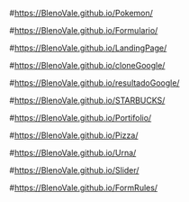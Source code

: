 #https://BlenoVale.github.io/Pokemon/

#https://BlenoVale.github.io/Formulario/

#https://BlenoVale.github.io/LandingPage/

#https://BlenoVale.github.io/cloneGoogle/

#https://BlenoVale.github.io/resultadoGoogle/

#https://BlenoVale.github.io/STARBUCKS/

#https://BlenoVale.github.io/Portifolio/

#https://BlenoVale.github.io/Pizza/

#https://BlenoVale.github.io/Urna/

#https://BlenoVale.github.io/Slider/

#https://BlenoVale.github.io/FormRules/

